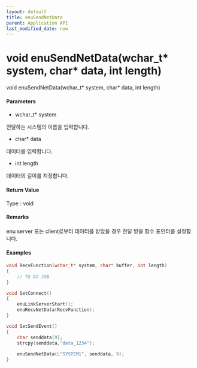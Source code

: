 ```yaml
---
layout: default
title: enuSendNetData
parent: Application API
last_modified_date: now
---
```

# void enuSendNetData\(wchar\_t\* system, char\* data, int length\)

void enuSendNetData\(wchar\_t\* system, char\* data, int length\)

#### Parameters

* wchar\_t\* system

전달하는 시스템의 이름을 입력합니다.

* char\* data

데이터를 입력합니다.

* int length

데이터의 길이를 지정합니다.

#### Return Value

Type : void

#### Remarks

enu server 또는 client로부터 데이터를 받았을 경우 전달 받을 함수 포인터를 설정합니다.  

#### Examples

```cpp
void RecvFunction(wchar_t* system, char* buffer, int length)
{
    // TO DO JOB
}

void SetConnect()
{
    enuLinkServerStart();
    enuRecvNetData(RecvFunction);
}

void SetSendEvent()
{
    char senddata[9];
    strcpy(senddata,"data_1234");
    
    enuSendNetData(L"SYSTEM1", senddata, 9);
}
```



